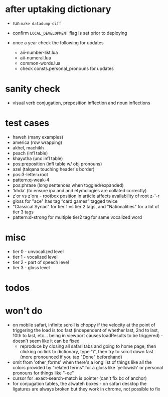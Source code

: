 # after uptaking dictionary
* run `make datadump-diff`
* confirm `LOCAL_DEVELOPMENT` flag is set prior to deploying

* once a year check the following for updates
   * aii-number-list.lua
   * aii-numeral.lua
   * common-words.lua
   * check consts.personal_pronouns for updates

# sanity check
* visual verb conjugation, preposition inflection and noun inflections

# test cases
* haweh (many examples)
* america (row wrapping)
* akhel, machikh
* peach (infl table)
* khayutha (unc infl table)
* pos:preposition (infl table w/ obj pronouns)
* azel (talqana touching header's border)
* pos:3-letter+root
* pattern:q-weak-4
* pos:phrase (long sentences when toggled/expanded)
* 'khda' (to ensure ipa and and etymologies are collated correctly)
* z'or vs z'ora - rootbox position in article affects availability of root z-'-r
* gloss for "ace" has tag “card games” tagged twice
* "Classical Syriac" for tier 1 vs tier 2 tags, and "Nationalities" for a lot of tier 3 tags
* pattern:d-strong for multiple tier2 tag for same vocalized word

# misc
* tier 0 - unvocalized level
* tier 1 - vocalized level
* tier 2 - part of speech level
* tier 3 - gloss level

# todos

# won't do
- on mobile safari, infinite scroll is choppy if the velocity at the point of triggering the load is too fast (independent of whether last, 2nd to last, 10th to last, etc... being in viewport causes loadResults to be triggered) - doesn't seem like it can be fixed
   - reproduce by closing all safari tabs and going to home page, then clicking on link to dictionary, type "i", then try to scroll down fast (more pronounced if you tap "Done" beforehand)
- omit from 'other_forms' when there's a long list of things like all the colors provided by "related terms" for a gloss like 'yellowish' or personal pronouns for things like "-ee"
- cursor for .exact-search-match is pointer (can't fix bc of anchor)
- for conjugation tables, the atwateh boxes - on safari desktop the ligatures are always broken but they work in chrome, not possible to fix
